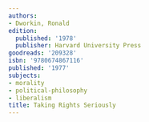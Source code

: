 ```yaml
---
authors:
- Dworkin, Ronald
edition:
  published: '1978'
  publisher: Harvard University Press
goodreads: '209328'
isbn: '9780674867116'
published: '1977'
subjects:
- morality
- political-philosophy
- liberalism
title: Taking Rights Seriously
---
```


